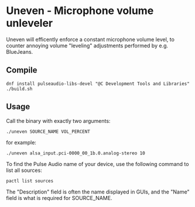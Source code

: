 # Uneven - Microphone volume unleveler

Uneven will efficently enforce a constant microphone volume level, to counter annoying volume "leveling" adjustments performed by e.g. BlueJeans.

## Compile

    dnf install pulseaudio-libs-devel "@C Development Tools and Libraries"
    ./build.sh

## Usage

Call the binary with exactly two arguments:

    ./uneven SOURCE_NAME VOL_PERCENT

for example:

    ./uneven alsa_input.pci-0000_00_1b.0.analog-stereo 10

To find the Pulse Audio name of your device, use the following command to list all sources:

    pactl list sources

The "Description" field is often the name displayed in GUIs, and the "Name" field is what is required for SOURCE_NAME.
